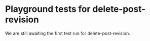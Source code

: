 # Playground tests for delete-post-revision
We are still awaiting the first test run for delete-post-revision.
